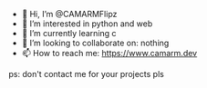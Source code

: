 - 👋 Hi, I’m @CAMARMFlipz
- 👀 I’m interested in python and web
- 🌱 I’m currently learning c
- 💞️ I’m looking to collaborate on: nothing
- 📫 How to reach me: https://www.camarm.dev

ps: don't contact me for your projects pls

<!---
CAMARMFlipz/CAMARMFlipz is a ✨ special ✨ repository because its `README.md` (this file) appears on your GitHub profile.
You can click the Preview link to take a look at your changes.
--->
